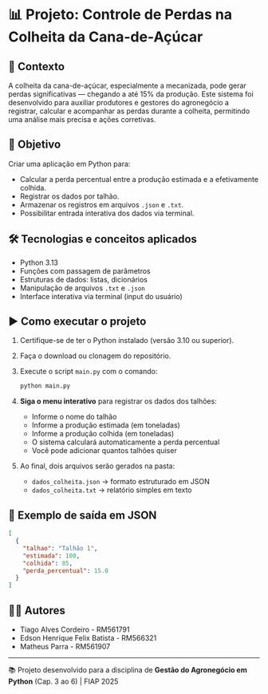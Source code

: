 # 📊 Projeto: Controle de Perdas na Colheita da Cana-de-Açúcar

## 🌱 Contexto
A colheita da cana-de-açúcar, especialmente a mecanizada, pode gerar perdas significativas — chegando a até 15% da produção. Este sistema foi desenvolvido para auxiliar produtores e gestores do agronegócio a registrar, calcular e acompanhar as perdas durante a colheita, permitindo uma análise mais precisa e ações corretivas.

## 🎯 Objetivo
Criar uma aplicação em Python para:
- Calcular a perda percentual entre a produção estimada e a efetivamente colhida.
- Registrar os dados por talhão.
- Armazenar os registros em arquivos `.json` e `.txt`.
- Possibilitar entrada interativa dos dados via terminal.

## 🛠️ Tecnologias e conceitos aplicados
- Python 3.13
- Funções com passagem de parâmetros
- Estruturas de dados: listas, dicionários
- Manipulação de arquivos `.txt` e `.json`
- Interface interativa via terminal (input do usuário)

## ▶️ Como executar o projeto

1. Certifique-se de ter o Python instalado (versão 3.10 ou superior).
2. Faça o download ou clonagem do repositório.
3. Execute o script `main.py` com o comando:

   ```bash
   python main.py
   ```

4. **Siga o menu interativo** para registrar os dados dos talhões:
   - Informe o nome do talhão
   - Informe a produção estimada (em toneladas)
   - Informe a produção colhida (em toneladas)
   - O sistema calculará automaticamente a perda percentual
   - Você pode adicionar quantos talhões quiser

5. Ao final, dois arquivos serão gerados na pasta:
   - `dados_colheita.json` → formato estruturado em JSON
   - `dados_colheita.txt` → relatório simples em texto

## 🧪 Exemplo de saída em JSON

```json
[
  {
    "talhao": "Talhão 1",
    "estimada": 100,
    "colhida": 85,
    "perda_percentual": 15.0
  }
]
```

## 👨‍💻 Autores
- Tiago Alves Cordeiro - RM561791  
- Edson Henrique Felix Batista - RM566321  
- Matheus Parra - RM561907

---

📚 Projeto desenvolvido para a disciplina de **Gestão do Agronegócio em Python** (Cap. 3 ao 6) | FIAP 2025
